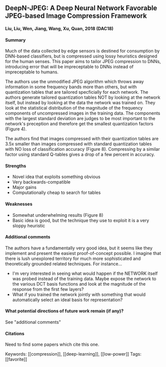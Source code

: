  ## DeepN-JPEG: A Deep Neural Network Favorable JPEG-based  Image Compression Framework
#### Liu, Liu, Wen, Jiang, Wang, Xu, Quan, 2018 (DAC18)
#### Summary
Much of the data collected by edge sensors is destined for consumption by DNN-based classifiers, but is compressed using lossy heuristics designed for the human senses. This paper aims to tailor JPEG compression to DNNs, introducing error that will be impreceptable to DNNs instead of impreceptable to humans.

The authors use the unmodified JPEG algorithm which throws away information in some frequency bands more than others, but with quantization tables that are tailored specficially for each network. The authors generate tailored quantization tables NOT by looking at the network itself, but instead by looking at the data the network was trained on. They look at the statistical distribution of the magnitude of the frequency components of uncompressed images in the training data. The components with the largest standard deviation are judges to be most important to the network's preception and therefore get the smallest quantization factors (Figure 4).

The authors find that images compressed with their quantization tables are 3.5x smaller than images compressed with standard quantization tables with NO loss of classification accuracy (Figure 8). Compressing by a similar factor using standard Q-tables gives a drop of a few percent in accuracy.

#### Strengths
  - Novel idea that exploits something obvious
  - Very backwards-compatible
  - Major gains
  - Computationally cheap to search for tables

#### Weaknesses
  - Somewhat underwhelming results (Figure 8)
  - Basic idea is good, but the technique they use to exploit it is a very sloppy heuristic

#### Additional comments
The authors have a fundamentally very good idea, but it seems like they implement and present the easiest proof-of-concept possible. I imagine that there is lush unexplored territory for much more sophisticated and theoretically grounded related techniques. For instance...
 - I'm very interested in seeing what would happen if the NETWORK itself was probed instead of the training data. Maybe expose the network to the various DCT basis functions and look at the magnitude of the response from the first few layers?
 - What if you trained the network jointly with something that would automatically select an ideal basis for representation?

#### What potential directions of future work remain (if any)?
See "additional comments"

#### Citations
Need to find some papers which cite this one.

Keywords: [[compression]], [[deep-learning]], [[low-power]]
Tags: [[favorite]]